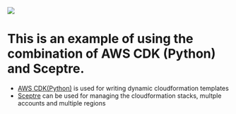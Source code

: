 ![](https://github.com/mahesh/example-sceptre-aws-cdk/workflows/Python%20Application/badge.svg)

# This is an example of using the combination of AWS CDK (Python) and Sceptre.

- [AWS CDK(Python)](https://docs.aws.amazon.com/cdk) is used for writing dynamic cloudformation templates
- [Sceptre](https://github.com/Sceptre/sceptre) can be used for managing the cloudformation stacks, multple accounts and multiple regions
